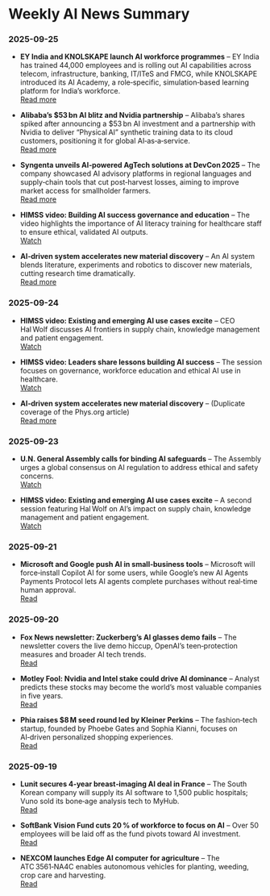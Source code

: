 # Weekly AI News Summary

### 2025-09-25
- **EY India and KNOLSKAPE launch AI workforce programmes** – EY India has trained 44,000 employees and is rolling out AI capabilities across telecom, infrastructure, banking, IT/ITeS and FMCG, while KNOLSKAPE introduced its AI Academy, a role‑specific, simulation‑based learning platform for India’s workforce.  
  [Read more](https://www.thehindu.com/education/careers/corporates-set-up-ai-academies-for-workforce/article70092330.ece)

- **Alibaba’s $53 bn AI blitz and Nvidia partnership** – Alibaba’s shares spiked after announcing a $53 bn AI investment and a partnership with Nvidia to deliver “Physical AI” synthetic training data to its cloud customers, positioning it for global AI‑as‑a‑service.  
  [Read more](https://ts2.tech/en/alibabas-53-billion-ai-blitz-stock-soars-on-nvidia-pact-and-global-cloud-push/)

- **Syngenta unveils AI‑powered AgTech solutions at DevCon 2025** – The company showcased AI advisory platforms in regional languages and supply‑chain tools that cut post‑harvest losses, aiming to improve market access for smallholder farmers.  
  [Read more](https://www.global-agriculture.com/ag-tech-research-news/syngenta-unveils-ai-powered-agtech-innovations-at-devcon-2025/)

- **HIMSS video: Building AI success governance and education** – The video highlights the importance of AI literacy training for healthcare staff to ensure ethical, validated AI outputs.  
  [Watch](https://www.mobihealthnews.com/video/building-ai-success-governance-and-education)

- **AI‑driven system accelerates new material discovery** – An AI system blends literature, experiments and robotics to discover new materials, cutting research time dramatically.  
  [Read more](https://phys.org/news/2025-09-hybrid-mammoths-roamed-north-america.html)

### 2025-09-24
- **HIMSS video: Existing and emerging AI use cases excite** – CEO Hal Wolf discusses AI frontiers in supply chain, knowledge management and patient engagement.  
  [Watch](https://www.mobihealthnews.com/video/existing-and-emerging-ai-use-cases-excite-himss-ceo)

- **HIMSS video: Leaders share lessons building AI success** – The session focuses on governance, workforce education and ethical AI use in healthcare.  
  [Watch](https://www.mobihealthnews.com/video/leaders-share-lessons-building-ai-success)

- **AI‑driven system accelerates new material discovery** – (Duplicate coverage of the Phys.org article)  
  [Read more](https://phys.org/news/2025-09-hybrid-mammoths-roamed-north-america.html)

### 2025-09-23
- **U.N. General Assembly calls for binding AI safeguards** – The Assembly urges a global consensus on AI regulation to address ethical and safety concerns.  
  [Watch](https://www.nbcnews.com/video/u-n-general-assembly-calls-for-binding-ai-safeguards-248121925804)

- **HIMSS video: Existing and emerging AI use cases excite** – A second session featuring Hal Wolf on AI’s impact on supply chain, knowledge management and patient engagement.  
  [Watch](https://www.mobihealthnews.com/video/existing-and-emerging-ai-use-cases-excite-himss-ceo)

### 2025-09-21
- **Microsoft and Google push AI in small‑business tools** – Microsoft will force‑install Copilot AI for some users, while Google’s new AI Agents Payments Protocol lets AI agents complete purchases without real‑time human approval.  
  [Read](https://www.forbes.com/sites/quickerbettertech/2025/09/21/small-business-technology-roundup-microsofts-copilot-app-will-be-forced-on-some-users-and-googles-ai-agent-will-pay-your-bills/)

### 2025-09-20
- **Fox News newsletter: Zuckerberg’s AI glasses demo fails** – The newsletter covers the live demo hiccup, OpenAI’s teen‑protection measures and broader AI tech trends.  
  [Read](https://www.foxnews.com/tech/ai-newsletter-zuckerbergs-demo-fail)

- **Motley Fool: Nvidia and Intel stake could drive AI dominance** – Analyst predicts these stocks may become the world’s most valuable companies in five years.  
  [Read](https://www.fool.com/investing/2025/09/20/prediction-nvidia-intel-stake-could-be-catalyst/)

- **Phia raises $8 M seed round led by Kleiner Perkins** – The fashion‑tech startup, founded by Phoebe Gates and Sophia Kianni, focuses on AI‑driven personalized shopping experiences.  
  [Read](https://www.startupecosystem.ca/news/phia-gen-z-founders-revolutionize-fashion-shopping-with-8m-seed-funding/)

### 2025-09-19
- **Lunit secures 4‑year breast‑imaging AI deal in France** – The South Korean company will supply its AI software to 1,500 public hospitals; Vuno sold its bone‑age analysis tech to MyHub.  
  [Read](https://www.mobihealthnews.com/news/asia/lunit-secures-breast-imaging-ai-deal-france-and-more-ai-briefs)

- **SoftBank Vision Fund cuts 20 % of workforce to focus on AI** – Over 50 employees will be laid off as the fund pivots toward AI investment.  
  [Read](https://www.lokmattimes.com/business/softbanks-vision-fund-to-lay-off-20-pc-of-its-workforce-to-focus-on-ai/amp/)

- **NEXCOM launches Edge AI computer for agriculture** – The ATC 3561‑NA4C enables autonomous vehicles for planting, weeding, crop care and harvesting.  
  [Read](https://www.global-agriculture.com/mechanization-technology/nexcom-launches-edge-ai-computer-for-agriculture/)